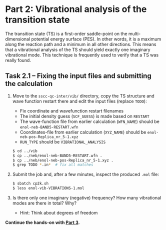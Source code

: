 # Part 2: Vibrational analysis of the transition state

The transition state (TS) is a first-order saddle-point on the multi-dimensional
potential energy surface (PES). In other words, it is a maximum along the reaction
path and a minimum in all other directions. This means that a vibrational analysis
of the TS should yield exactly one imaginary vibrational mode. This technique is
frequently used to verify that a TS was really found.

## Task 2.1 – Fixing the input files and submitting the calculation

1. Move to the `sscc-qc-inter/vib/` directory, copy the TS structure and
   wave function restart there and edit the input files (replace `TODO`):
   * Fix coordinate and wavefunction restart filenames
   * The initial density guess (`SCF_GUESS`) is made based on `RESTART`
   * The wave-function file from earlier calculation (`WFN_NAME`) should be `enol-neb-BAND5-RESTART.wfn`
   * Coordinates-file from earlier calculation (`XYZ_NAME`) should be `enol-neb-pos-Replica_nr_5-1.xyz`
   * `RUN_TYPE` should be `VIBRATIONAL_ANALYSIS`

   ```bash
   $ cd ../vib
   $ cp ../neb/enol-neb-BAND5-RESTART.wfn .
   $ cp ../neb/enol-neb-pos-Replica_nr_5-1.xyz .
   $ grep TODO *.in*  # fix all matches
   ```

2. Submit the job and, after a few minutes, inspect the produced `.mol` file:

   ```bash
   $ sbatch cp2k.sh
   $ less enol-vib-VIBRATIONS-1.mol
   ```

3. Is there only one imaginary (negative) frequency? How many vibrational modes
   are there in total? Why?
   * Hint: Think about degrees of freedom

**Continue the hands-on with [Part 3](../hybrid/README.md).**
